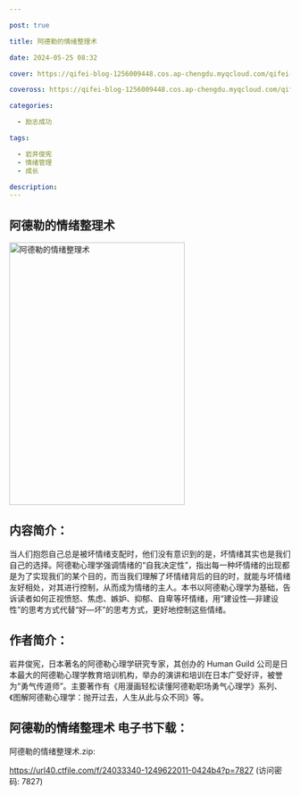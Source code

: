 ```yaml
---

post: true

title: 阿德勒的情绪整理术

date: 2024-05-25 08:32

cover: https://qifei-blog-1256009448.cos.ap-chengdu.myqcloud.com/qifei-blog/66060a259f345e8d03b9f191.jpg

coveross: https://qifei-blog-1256009448.cos.ap-chengdu.myqcloud.com/qifei-blog/66060a259f345e8d03b9f191.jpg

categories:

  - 励志成功

tags:

  - 岩井俊宪
  - 情绪管理
  - 成长

description:
---
```


## 阿德勒的情绪整理术
<img alt="阿德勒的情绪整理术 " class="aligncenter loaded" data-was-processed="true" decoding="async" fetchpriority="high" height="471" src="https://qifei-blog-1256009448.cos.ap-chengdu.myqcloud.com/qifei-blog/66060a259f345e8d03b9f191.jpg" style="cursor: zoom-in;" width="314"/>

## 内容简介：

当人们抱怨自己总是被坏情绪支配时，他们没有意识到的是，坏情绪其实也是我们自己的选择。阿德勒心理学强调情绪的“自我决定性”，指出每一种坏情绪的出现都是为了实现我们的某个目的，而当我们理解了坏情绪背后的目的时，就能与坏情绪友好相处，对其进行控制，从而成为情绪的主人。本书以阿德勒心理学为基础，告诉读者如何正视愤怒、焦虑、嫉妒、抑郁、自卑等坏情绪，用“建设性—非建设性”的思考方式代替“好—坏”的思考方式，更好地控制这些情绪。

## 作者简介：

岩井俊宪，日本著名的阿德勒心理学研究专家，其创办的 Human Guild 公司是日本最大的阿德勒心理学教育培训机构，举办的演讲和培训在日本广受好评，被誉为“勇气传道师”。主要著作有《用漫画轻松读懂阿德勒职场勇气心理学》系列、《图解阿德勒心理学：抛开过去，人生从此与众不同》等。

## 阿德勒的情绪整理术 电子书下载：



阿德勒的情绪整理术.zip: 

https://url40.ctfile.com/f/24033340-1249622011-0424b4?p=7827 (访问密码: 7827)
